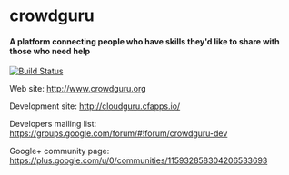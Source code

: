 # crowdguru 
#### A platform connecting people who have skills they'd like to share with those who need help

[![Build Status](https://travis-ci.org/crowdguru/crowdguru.png)](https://travis-ci.org/crowdguru/crowdguru)


Web site: http://www.crowdguru.org

Development site: http://cloudguru.cfapps.io/

Developers mailing list: https://groups.google.com/forum/#!forum/crowdguru-dev 

Google+ community page: https://plus.google.com/u/0/communities/115932858304206533693
